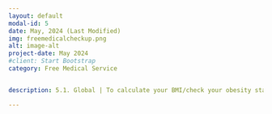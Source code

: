 ```yaml
---
layout: default
modal-id: 5
date: May, 2024 (Last Modified)
img: freemedicalcheckup.png
alt: image-alt
project-date: May 2024
#client: Start Bootstrap
category: Free Medical Service


description: 5.1. Global | To calculate your BMI/check your obesity status and/or get our free suggestions, you are requested to click on -> <a href="https://codeinplace.stanford.edu/cip3/share/dAeTjM4nxQHbZhkoxhZD">here</a>.<br/>5.1. Global | To check for free whether your offspring will be color blind and how to prevent it, you are requested to click on -> <a href="https://codeinplace.stanford.edu/cip3/share/twTxB2OdbAakdkGGlXz9">here</a>.

---
```


